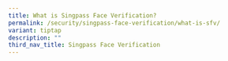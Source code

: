 ```yaml
---
title: What is Singpass Face Verification?
permalink: /security/singpass-face-verification/what-is-sfv/
variant: tiptap
description: ""
third_nav_title: Singpass Face Verification
---
```

